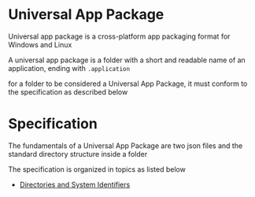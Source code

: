 # Universal App Package

Universal app package is a cross-platform app packaging format for Windows and Linux

A universal app package is a folder with a short and readable name of an application, ending with `.application`

for a folder to be considered a Universal App Package, it must conform to the specification as described below

# Specification

The fundamentals of a Universal App Package are two json files and the standard directory structure inside a folder

The specification is organized in topics as listed below

- [Directories and System Identifiers](directory_spec.md)
